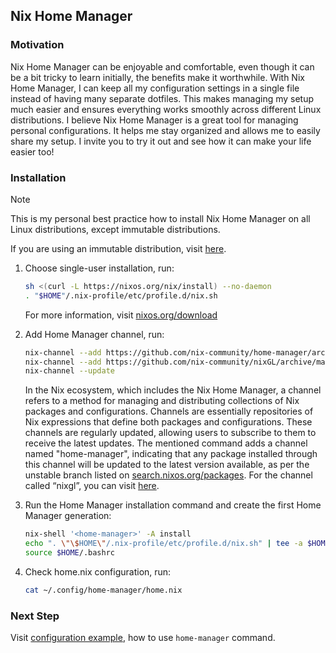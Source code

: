 ## Nix Home Manager

### Motivation

Nix Home Manager can be enjoyable and comfortable, even though it can be a bit tricky to learn initially, the benefits make it worthwhile.
With Nix Home Manager, I can keep all my configuration settings in a single file instead of having many separate dotfiles.
This makes managing my setup much easier and ensures everything works smoothly across different Linux distributions.
I believe Nix Home Manager is a great tool for managing personal configurations. It helps me stay organized and allows me to easily share my setup.
I invite you to try it out and see how it can make your life easier too!

### Installation

> [!NOTE]
>
> This is my personal best practice how to install Nix Home Manager on all Linux distributions, except immutable distributions.
>
> If you are using an immutable distribution, visit [here](https://github.com/DeterminateSystems/nix-installer).

1. Choose single-user installation, run:

    ```sh
    sh <(curl -L https://nixos.org/nix/install) --no-daemon
    . "$HOME"/.nix-profile/etc/profile.d/nix.sh
    ```

    For more information, visit [nixos.org/download](https://nixos.org/download/)

2. Add Home Manager channel, run:

    ```sh
    nix-channel --add https://github.com/nix-community/home-manager/archive/master.tar.gz home-manager
    nix-channel --add https://github.com/nix-community/nixGL/archive/main.tar.gz nixgl
    nix-channel --update
    ```

    In the Nix ecosystem, which includes the Nix Home Manager, a channel refers to a method for managing and distributing collections of Nix packages and configurations.
    Channels are essentially repositories of Nix expressions that define both packages and configurations. These channels are regularly updated, allowing users to subscribe to them to receive the latest updates.
    The mentioned command adds a channel named "home-manager", indicating that any package installed through this channel will be updated to the latest version available, as per the unstable branch listed on [search.nixos.org/packages](https://search.nixos.org/packages). For the channel called “nixgl”, you can visit [here](https://github.com/nix-community/nixGL).

3. Run the Home Manager installation command and create the first Home Manager generation:

    ```sh
    nix-shell '<home-manager>' -A install
    echo ". \"\$HOME\"/.nix-profile/etc/profile.d/nix.sh" | tee -a $HOME/.bashrc > /dev/null
    source $HOME/.bashrc
    ```

4. Check home.nix configuration, run:
    ```sh
    cat ~/.config/home-manager/home.nix
    ```

### Next Step

Visit [configuration example](https://nix-community.github.io/home-manager/index.xhtml#sec-usage-configuration), how to use `home-manager` command.
